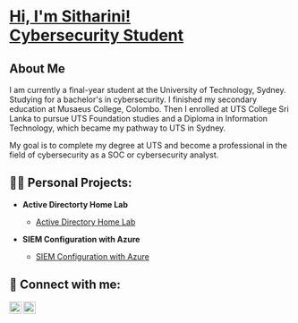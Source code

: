<h1><a href="https://github.com/SithariniNW">Hi, I'm Sitharini! <br/> <a href="www.linkedin.com/in/sitharini-wewalwala-8317a9264">Cybersecurity Student</a>

<h2>About Me</h2>
I am currently a final-year student at the University of Technology, Sydney. Studying for a bachelor's in cybersecurity. I finished my secondary education at Musaeus College, Colombo. Then I enrolled at UTS College Sri Lanka to pursue UTS Foundation studies and a Diploma in Information Technology, which became my pathway to UTS in Sydney.

My goal is to complete my degree at UTS and become a professional in the field of cybersecurity as a SOC or cybersecurity analyst.

<h2>👨‍💻 Personal Projects:</h2>

- <b>Active Directorty Home Lab</b>
  - [Active Directory Home Lab](https://github.com/SithariniNW/Active_Directory_Project)
 
- <b>SIEM Configuration with Azure</b>
  - [SIEM Configuration with Azure](https://github.com/SithariniNW/SIEM_Azure-Set-up)

<h2> 🤳 Connect with me:</h2>

[<img align="left" alt="SithariniW | LinkedIn" width="22px" src="https://cdn.jsdelivr.net/npm/simple-icons@v3/icons/linkedin.svg" />][linkedin]
[<img align="left" alt="SithariniW | Instagram" width="22px" src="https://cdn.jsdelivr.net/npm/simple-icons@v3/icons/instagram.svg" />][instagram]

[instagram]: https://www.instagram.com/_sithii_3
[linkedin]: www.linkedin.com/in/sitharini-wewalwala-8317a9264



